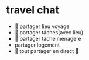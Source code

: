 # travel chat
- :round_pushpin: partager lieu voyage
- :standing_person:	partager tâches(avec lieu)
- :broom: partager tâche menagere
- partager logement
 - :pushpin: tout partager en direct :pushpin:
